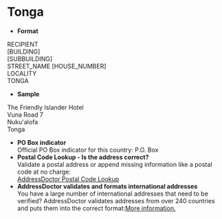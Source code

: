 Tonga
=====

- **Format**

RECIPIENT  
[BUILDING]  
[SUBBUILDING]  
STREET_NAME [HOUSE_NUMBER]  
LOCALITY  
TONGA
- **Sample**

The Friendly Islander Hotel  
Vuna Road 7  
Nuku'alofa  
Tonga
- **PO Box indicator**  
Official PO Box indicator for this country: P.O. Box
- **Postal Code Lookup - Is the address correct?**  
Validate a postal address or append missing information like a postal code at no charge:  
[AddressDoctor Postal Code Lookup](http://lookup.addressdoctor.com/lookup/default.aspx?lang=en&country=TON)
- **AddressDoctor validates and formats international addresses**  
You have a large number of international addresses that need to be verified? AddressDoctor validates addresses from over 240 countries and puts them into the correct format:[More information.](index.php?id=31&L=1)